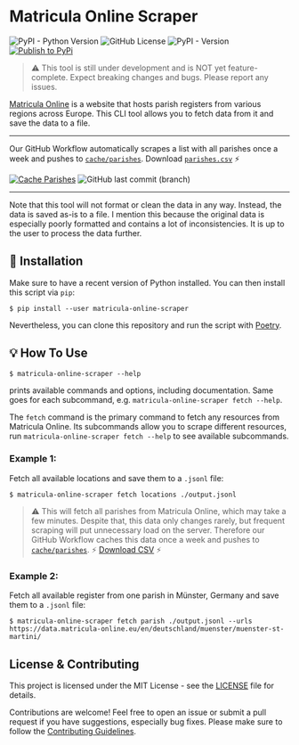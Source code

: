 # Matricula Online Scraper

![PyPI - Python Version](https://img.shields.io/pypi/pyversions/matricula-online-scraper?logo=python)
![GitHub License](https://img.shields.io/github/license/lsg551/matricula-online-scraper?logo=pypi)
![PyPI - Version](https://img.shields.io/pypi/v/matricula-online-scraper?logo=pypi)
[![Publish to PyPi](https://github.com/lsg551/matricula-online-scraper/actions/workflows/publish.yml/badge.svg)](https://github.com/lsg551/matricula-online-scraper/actions/workflows/publish.yml)

> :warning: This tool is still under development and is NOT yet
> feature-complete. Expect breaking changes and bugs. Please report any issues.

[Matricula Online](https://data.matricula-online.eu/) is a website that hosts
parish registers from various regions across Europe. This CLI tool allows you to
fetch data from it and save the data to a file.

---

Our GitHub Workflow automatically scrapes a list with all parishes once a week
and pushes to
[`cache/parishes`](https://github.com/lsg551/matricula-online-scraper/tree/cache/parishes).
Download
[`parishes.csv`](https://github.com/lsg551/matricula-online-scraper/raw/cache/parishes/parishes.csv.gz)
⚡️

[![Cache Parishes](https://github.com/lsg551/matricula-online-scraper/actions/workflows/cache-parishes.yml/badge.svg)](https://github.com/lsg551/matricula-online-scraper/actions/workflows/cache-parishes.yml)
![GitHub last commit (branch)](https://img.shields.io/github/last-commit/lsg551/matricula-online-scraper/cache%2Fparishes?path=parishes.csv.gz&label=last%20caching&cacheSeconds=43200)

---

Note that this tool will not format or clean the data in any way. Instead, the
data is saved as-is to a file. I mention this because the original data is
especially poorly formatted and contains a lot of inconsistencies. It is up to
the user to process the data further.

## 🔧 Installation

Make sure to have a recent version of Python installed. You can then install
this script via `pip`:

```console
$ pip install --user matricula-online-scraper
```

Nevertheless, you can clone this repository and run the script with
[Poetry](https://python-poetry.org).

## 💡 How To Use

```console
$ matricula-online-scraper --help
```

prints available commands and options, including documentation. Same goes for
each subcommand, e.g. `matricula-online-scraper fetch --help`.

The `fetch` command is the primary command to fetch any resources from Matricula
Online. Its subcommands allow you to scrape different resources, run
`matricula-online-scraper fetch --help` to see available subcommands.

### Example 1:

Fetch all available locations and save them to a `.jsonl` file:

```console
$ matricula-online-scraper fetch locations ./output.jsonl
```

> :warning: This will fetch all parishes from Matricula Online, which may take a
> few minutes. Despite that, this data only changes rarely, but frequent
> scraping will put unnecessary load on the server. Therefore our GitHub
> Workflow caches this data once a week and pushes to
> [`cache/parishes`](https://github.com/lsg551/matricula-online-scraper/tree/cache/parishes).
> ⚡️
> [Download CSV](https://github.com/lsg551/matricula-online-scraper/raw/cache/parishes/parishes.csv.gz)
> ⚡️

### Example 2:

Fetch all available register from one parish in Münster, Germany and save them
to a `.jsonl` file:

```console
$ matricula-online-scraper fetch parish ./output.jsonl --urls https://data.matricula-online.eu/en/deutschland/muenster/muenster-st-martini/
```

## License & Contributing

This project is licensed under the MIT License - see the [LICENSE](LICENSE) file
for details.

Contributions are welcome! Feel free to open an issue or submit a pull request
if you have suggestions, especially bug fixes. Please make sure to follow the
[Contributing Guidelines](CONTRIBUTING.md).
